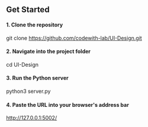 ## Get Started 

#### 1. Clone the repository
git clone https://github.com/codewith-lab/UI-Design.git

####  2. Navigate into the project folder
cd UI-Design

####  3. Run the Python server
python3 server.py

#### 4. Paste the URL into your browser's address bar
http://127.0.0.1:5002/


